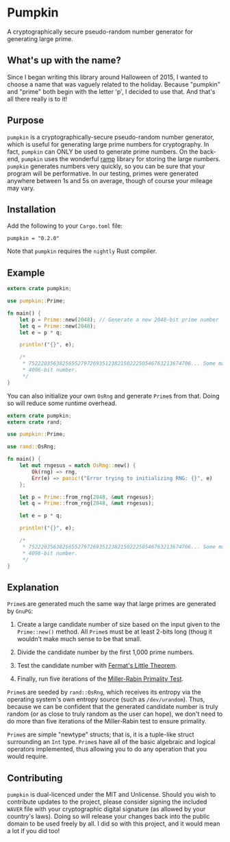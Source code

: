 # Pumpkin

A cryptographically secure pseudo-random number generator for generating large 
prime.

## What's up with the name?

Since I began writing this library around Halloween of 2015, I wanted to choose
a name that was vaguely related to the holiday. Because "pumpkin" and "prime"
both begin with the letter 'p', I decided to use that. And that's all there
really is to it!

## Purpose

`pumpkin` is a cryptographically-secure pseudo-random number generator, which is
useful for generating large prime numbers for cryptography. In fact, `pumpkin`
can ONLY be used to generate prime numbers. On the back-end, `pumpkin` uses the
wonderful [ramp](https://crates.io/crates/ramp) library for storing the large
numbers. `pumpkin` generates numbers very quickly, so you can be sure that your
program will be performative. In our testing, primes were generated anywhere
between 1s and 5s on average, though of course your mileage may vary.

## Installation

Add the following to your `Cargo.toml` file:

```
pumpkin = "0.2.0"
```

Note that `pumpkin` requires the `nightly` Rust compiler.

## Example

```rust
extern crate pumpkin;

use pumpkin::Prime;

fn main() {
    let p = Prime::new(2048); // Generate a new 2048-bit prime number
    let q = Prime::new(2048);
    let e = p * q;

    println!("{}", e);

    /*
     * 75222035638256552797269351238215022250546763213674706... Some massive
     * 4096-bit number.
     */
}
```

You can also initialize your own `OsRng` and generate `Prime`s from that. Doing
so will reduce some runtime overhead.

```rust
extern crate pumpkin;
extern crate rand;

use pumpkin::Prime;

use rand::OsRng;

fn main() {
    let mut rngesus = match OsRng::new() {
        Ok(rng) => rng,
        Err(e) => panic!("Error trying to initializing RNG: {}", e)
    };

    let p = Prime::from_rng(2048, &mut rngesus);
    let q = Prime::from_rng(2048, &mut rngesus);

    let e = p * q;

    println!("{}", e);

    /*
     * 75222035638256552797269351238215022250546763213674706... Some massive
     * 4096-bit number.
     */
}
```

## Explanation
`Prime`s are generated much the same way that large primes are generated by
`GnuPG`:

  1) Create a large candidate number of size based on the input given to the
  `Prime::new()` method. All `Prime`s must be at least 2-bits long (thoug it
  wouldn't make much sense to be that small.

  2) Divide the candidate number by the first 1,000 prime numbers.

  3) Test the candidate number with [Fermat's Little
Theorem](https://www.wikiwand.com/en/Fermat's_little_theorem).

  4) Finally, run five iterations of the [Miller-Rabin Primality
Test](https://www.wikiwand.com/en/Miller%E2%80%93Rabin_primality_test).

`Prime`s are seeded by `rand::OsRng`, which receives its entropy via the
operating system's own entropy source (such as `/dev/urandom`). Thus, because we
can be confident that the generated candidate number is truly random (or as
close to truly random as the user can hope), we don't need to do more than five
iterations of the Miller-Rabin test to ensure primality.

`Prime`s are simple "newtype" structs; that is, it is a tuple-like struct
surrounding an `Int` type. `Prime`s have all of the basic algebraic and logical
operators implemented, thus allowing you to do any operation that you would
require.

## Contributing

`pumpkin` is dual-licenced under the MIT and Unlicense. Should you wish to
contribute updates to the project, please consider signing the included `WAVER`
file with your cryptographic digital signature (as allowed by your country's
laws). Doing so will release your changes back into the public domain to be used
freely by all. I did so with this project, and it would mean a lot if you did
too!
